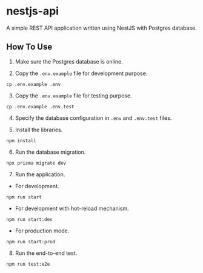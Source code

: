 # nestjs-api

A simple REST API application written using NestJS with Postgres database.

## How To Use

1. Make sure the Postgres database is online.

2. Copy the `.env.example` file for development purpose.

```
cp .env.example .env
```

3. Copy the `.env.example` file for testing purpose.

```
cp .env.example .env.test
```

4. Specify the database configuration in `.env` and `.env.test` files.

5. Install the libraries.

```
npm install
```

6. Run the database migration.

```
npx prisma migrate dev
```

7. Run the application.

- For development.

```
npm run start
```

- For development with hot-reload mechanism.

```
npm run start:dev
```

- For production mode.

```
npm run start:prod
```

8. Run the end-to-end test.

```
npm run test:e2e
```
